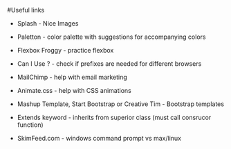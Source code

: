 #Useful links

* Splash - Nice Images

* Paletton - color palette with suggestions for accompanying colors

* Flexbox Froggy - practice flexbox

* Can I Use ? - check if prefixes are needed for different browsers

- MailChimp - help with email marketing

* Animate.css - help with CSS animations

* Mashup Template, Start Bootstrap or Creative Tim - Bootstrap templates

* Extends keyword - inherits from superior class (must call consrucor function)

* SkimFeed.com - windows command prompt vs max/linux


